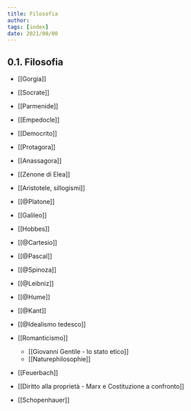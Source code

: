 ```yaml
---
title: Filosofia
author:  
tags: [index]
date: 2021/00/00
---
```

## 0.1. Filosofia
- [[Gorgia]]
- [[Socrate]]
- [[Parmenide]]
- [[Empedocle]]
- [[Democrito]]
- [[Protagora]]
- [[Anassagora]]
- [[Zenone di Elea]]
- [[Aristotele, sillogismi]]

- [[@Platone]]
- [[Galileo]]
- [[Hobbes]]
- [[@Cartesio]]
- [[@Pascal]]
- [[@Spinoza]]
- [[@Leibniz]]

- [[@Hume]]
- [[@Kant]]
- [[@Idealismo tedesco]]
- [[Romanticismo]]
	- [[Giovanni Gentile - lo stato etico]]
	- [[Naturephilosophie]]
- [[Feuerbach]]

- [[Diritto alla proprietà - Marx e Costituzione a confronto]]
- [[Schopenhauer]]